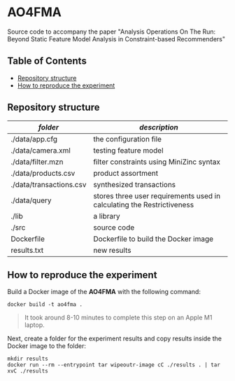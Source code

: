# AO4FMA

Source code to accompany the paper "Analysis Operations On The Run: Beyond Static Feature Model Analysis in Constraint-based Recommenders"

## Table of Contents

- [Repository structure](#repository-structure)
- [How to reproduce the experiment](#how-to-reproduce-the-experiment)

## Repository structure

| *folder*                | *description*                                                          |
|-------------------------|------------------------------------------------------------------------|
| ./data/app.cfg          | the configuration file                                                 |
| ./data/camera.xml       | testing feature model                                                  |
| ./data/filter.mzn       | filter constraints using MiniZinc syntax                               |
| ./data/products.csv     | product assortment                                                     |
| ./data/transactions.csv | synthesized transactions                                               |
| ./data/query            | stores three user requirements used in calculating the Restrictiveness |
| ./lib                   | a library                                                              |
| ./src                   | source code                                                            |
| Dockerfile              | Dockerfile to build the Docker image                                   |
| results.txt             | new results                                                            |

## How to reproduce the experiment

Build a Docker image of the **AO4FMA** with the following command:

```shell
docker build -t ao4fma .
```

> It took around 8-10 minutes to complete this step on an Apple M1 laptop.

Next, create a folder for the experiment results and copy results inside the Docker image to the folder:

```shell
mkdir results
docker run --rm --entrypoint tar wipeoutr-image cC ./results . | tar xvC ./results
```